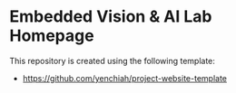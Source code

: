 # Embedded Vision & AI Lab Homepage

This repository is created using the following template:
- https://github.com/yenchiah/project-website-template
